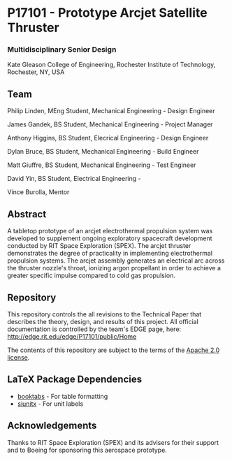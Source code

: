 # P17101 - Prototype Arcjet Satellite Thruster
### Multidisciplinary Senior Design
Kate Gleason College of Engineering, Rochester Institute of Technology, Rochester, NY, USA

## Team
Philip Linden, MEng Student, Mechanical Engineering - Design Engineer

James Gandek, BS Student, Mechanical Engineering - Project Manager

Anthony Higgins, BS Student, Elecrical Engineering - Design Engineer

Dylan Bruce, BS Student, Mechanical Engineering - Build Engineer

Matt Giuffre, BS Student, Mechanical Engineering - Test Engineer

David Yin, BS Student, Electrical Engineering - 

Vince Burolla, Mentor

## Abstract
A tabletop prototype of an arcjet electrothermal propulsion system was developed to supplement ongoing exploratory spacecraft development conducted by RIT Space Exploration (SPEX). The arcjet thruster demonstrates the degree of practicality in implementing electrothermal propulsion systems. The arcjet assembly generates an electrical arc across the thruster nozzle's throat, ionizing argon propellant in order to achieve a greater specific impulse compared to cold gas propulsion.

## Repository
This repository controls the all revisions to the Technical Paper that describes the theory, design, and results of this project. All official documentation is controlled by the team's EDGE page, here: http://edge.rit.edu/edge/P17101/public/Home

The contents of this repository are subject to the terms of the [Apache 2.0 license](https://www.apache.org/licenses/LICENSE-2.0).

## LaTeX Package Dependencies
* [booktabs](https://www.ctan.org/pkg/booktabs?lang=en) - For table formatting
* [siunitx](https://www.ctan.org/pkg/siunitx?lang=en) - For unit labels

## Acknowledgements
Thanks to RIT Space Exploration (SPEX) and its advisers for their support and to Boeing for sponsoring this aerospace prototype.
